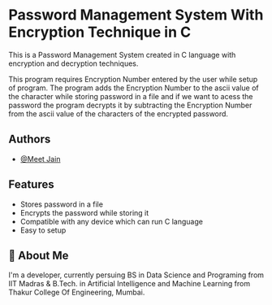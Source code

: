 
# Password Management System With Encryption Technique in C

This is a Password Management System created in C language with encryption and decryption techniques.

This program requires Encryption Number entered by the user while setup of program. The program adds the Encryption Number to the ascii value of the character while storing password in a file and if we want to acess the password the program  decrypts it by subtracting the Encryption Number from the ascii value of the characters of the encrypted password.


## Authors

- [@Meet Jain](zhttps://github.com/MJ665)


## Features

- Stores password in a file
- Encrypts the password while storing it
- Compatible with any device which can run C language
- Easy to setup


## 🚀 About Me
I'm a developer, currently persuing BS in Data Science and Programing from IIT Madras & B.Tech. in Artificial Intelligence and Machine Learning from Thakur College Of Engineering, Mumbai.

